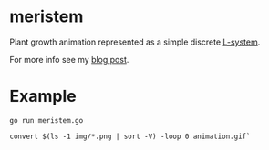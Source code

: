 # meristem

Plant growth animation represented as a simple discrete [L-system](https://en.wikipedia.org/wiki/L-system).

For more info see my [blog post](http://www.acjensen.com/l-system/).

# Example

```golang
go run meristem.go
```

```shell
convert $(ls -1 img/*.png | sort -V) -loop 0 animation.gif`
```

